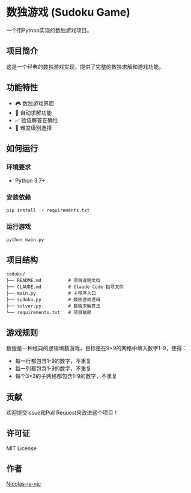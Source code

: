 # 数独游戏 (Sudoku Game)

一个用Python实现的数独游戏项目。

## 项目简介

这是一个经典的数独游戏实现，提供了完整的数独求解和游戏功能。

## 功能特性

- 🎮 数独游戏界面
- 🔢 自动求解功能
- ✅ 验证解答正确性
- 🎯 难度级别选择

## 如何运行

### 环境要求

- Python 3.7+

### 安装依赖

```bash
pip install -r requirements.txt
```

### 运行游戏

```bash
python main.py
```

## 项目结构

```
soduku/
├── README.md          # 项目说明文档
├── CLAUDE.md          # Claude Code 指导文件
├── main.py            # 主程序入口
├── sudoku.py          # 数独游戏逻辑
├── solver.py          # 数独求解算法
└── requirements.txt   # 项目依赖
```

## 游戏规则

数独是一种经典的逻辑填数游戏，目标是在9×9的网格中填入数字1-9，使得：

- 每一行都包含1-9的数字，不重复
- 每一列都包含1-9的数字，不重复
- 每个3×3的子网格都包含1-9的数字，不重复

## 贡献

欢迎提交Issue和Pull Request来改进这个项目！

## 许可证

MIT License

## 作者

[Nicolas-is-nic](https://github.com/Nicolas-is-nic)
